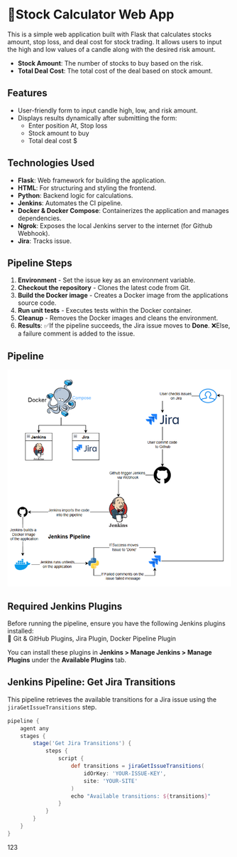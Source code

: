 # 💸Stock Calculator Web App

This is a simple web application built with Flask that calculates stocks amount, stop loss, and deal cost for stock trading. It allows users to input the high and low values of a candle along with the desired risk amount. 

- **Stock Amount**: The number of stocks to buy based on the risk.
- **Total Deal Cost**: The total cost of the deal based on stock amount.

## Features

- User-friendly form to input candle high, low, and risk amount.
- Displays results dynamically after submitting the form:
  - Enter position At, Stop loss 
  - Stock amount to buy
  - Total deal cost $

## Technologies Used

- **Flask**: Web framework for building the application.
- **HTML**: For structuring and styling the frontend.
- **Python**: Backend logic for calculations.
- **Jenkins**: Automates the CI pipeline.  
- **Docker & Docker Compose**: Containerizes the application and manages dependencies.  
- **Ngrok**: Exposes the local Jenkins server to the internet (for Github Webhook).  
- **Jira**: Tracks issue.  


## Pipeline Steps
1. **Environment** - Set the issue key as an environment variable.  
2. **Checkout the repository** - Clones the latest code from Git.  
3. **Build the Docker image** - Creates a Docker image from the applications source code.  
4. **Run unit tests** - Executes tests within the Docker container.  
5. **Cleanup** - Removes the Docker images and cleans the environment.
6. **Results**: ✅If the pipeline succeeds, the Jira issue moves to **Done**. ❌Else, a failure comment is added to the issue.  

## Pipeline
![Alt text](images/Jenkins_Pipeline.png)


## Required Jenkins Plugins  

Before running the pipeline, ensure you have the following Jenkins plugins installed:  
🔹 Git & GitHub Plugins, Jira Plugin, Docker Pipeline Plugin

You can install these plugins in **Jenkins > Manage Jenkins > Manage Plugins** under the **Available Plugins** tab.  


## Jenkins Pipeline: Get Jira Transitions
This pipeline retrieves the available transitions for a Jira issue using the `jiraGetIssueTransitions` step.
```groovy
pipeline {
    agent any
    stages {
        stage('Get Jira Transitions') {
            steps {
                script {
                    def transitions = jiraGetIssueTransitions(
                        idOrKey: 'YOUR-ISSUE-KEY', 
                        site: 'YOUR-SITE'
                    )
                    echo "Available transitions: ${transitions}"
                }
            }
        }
    }
}
```
123